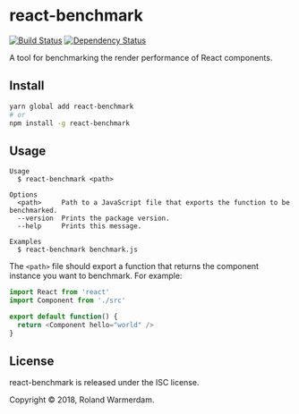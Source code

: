 # react-benchmark

[![Build Status](https://travis-ci.org/Rowno/react-benchmark.svg?branch=master)](https://travis-ci.org/Rowno/react-benchmark)
[![Dependency Status](https://david-dm.org/Rowno/react-benchmark/status.svg)](https://david-dm.org/Rowno/react-benchmark)

A tool for benchmarking the render performance of React components.

## Install

```sh
yarn global add react-benchmark
# or
npm install -g react-benchmark
```

## Usage

```
Usage
  $ react-benchmark <path>

Options
  <path>     Path to a JavaScript file that exports the function to be benchmarked.
  --version  Prints the package version.
  --help     Prints this message.

Examples
  $ react-benchmark benchmark.js
```

The `<path>` file should export a function that returns the component instance you want to benchmark. For example:

```js
import React from 'react'
import Component from './src'

export default function() {
  return <Component hello="world" />
}
```

## License

react-benchmark is released under the ISC license.

Copyright © 2018, Roland Warmerdam.
